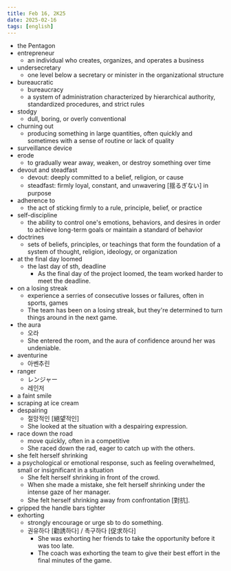 ```yaml
---
title: Feb 16, 2K25
date: 2025-02-16
tags: [english]
---
```


- the Pentagon
- entrepreneur
  - an individual who creates, organizes, and operates a business
- undersecretary
  - one level below a secretary or minister in the organizational structure
- bureaucratic
  - bureaucracy
  - a system of administration characterized by hierarchical authority, standardized procedures, and strict rules
- stodgy
  - dull, boring, or overly conventional
- churning out
  - producing something in large quantities, often quickly and sometimes with a sense of routine or lack of quality
- surveillance device
- erode
  - to gradually wear away, weaken, or destroy something over time
- devout and steadfast
  - devout: deeply committed to a belief, religion, or cause
  - steadfast: firmly loyal, constant, and unwavering [揺るぎない] in purpose
- adherence to
  - the act of sticking firmly to a rule, principle, belief, or practice
- self-discipline
  -  the ability to control one's emotions, behaviors, and desires in order to achieve long-term goals or maintain a standard of behavior
- doctrines
  - sets of beliefs, principles, or teachings that form the foundation of a system of thought, religion, ideology, or organization
- at the final day loomed
  - the last day of sth, deadline
    - As the final day of the project loomed, the team worked harder to meet the deadline.
- on a losing streak
  - experience a serries of consecutive losses or failures, often in sports, games
  - The team has been on a losing streak, but they're determined to turn things around in the next game.
- the aura
  - 오라
  - She entered the room, and the aura of confidence around her was undeniable.
- aventurine
  - 아벤추린
- ranger
  - レンジャー
  - 레인저
- a faint smile
- scraping at ice cream
- despairing
  - 절망적인 [絕望적인]
  - She looked at the situation with a despairing expression.
- race down the road
  - move quickly, often in a competitive
  - She raced down the rad, eager to catch up with the others.
- she felt herself shrinking
 - a psychological or emotional response, such as feeling overwhelmed, small or insignificant in a situation
   - She felt herself shrinking in front of the crowd.
   - When she made a mistake, she felt herself shrinking under the intense gaze of her manager.
   - She felt herself shrinking away from confrontation [對抗].
- gripped the handle bars tighter
- exhorting
  - strongly encourage or urge sb to do something.
  - 권유하다 [勸誘하다] / 촉구하다 [促求하다]
    - She was exhorting her friends to take the opportunity before it was too late.
    - The coach was exhorting the team to give their best effort in the final minutes of the game.